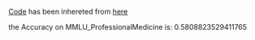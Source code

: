 [Code](https://github.com/Mehrdadghassabi/Gaokerena/blob/main/Evaluation/Step0/Acc/en/MMLU_ProfessionalMedicine/gemma2b-it/Untitled0.ipynb) has been inhereted from [here](https://github.com/nyuolab/MedMobile/tree/main/Evaluation)

the Accuracy on MMLU_ProfessionalMedicine is: 0.5808823529411765
